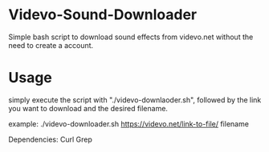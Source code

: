 # Videvo-Sound-Downloader
Simple bash script to download sound effects from videvo.net without the need to create a account.

# Usage
simply execute the script with "./videvo-downlaoder.sh", followed by the link you want to download
and the desired filename.

example:
./videvo-downloader.sh https://videvo.net/link-to-file/ filename

Dependencies:
Curl
Grep
